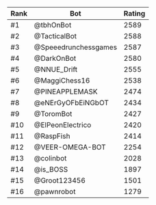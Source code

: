 Rank|Bot|Rating
---|---|---
#1|@tbhOnBot|2589
#2|@TacticalBot|2588
#3|@Speeedrunchessgames|2587
#4|@DarkOnBot|2580
#5|@NNUE_Drift|2555
#6|@MaggiChess16|2538
#7|@PINEAPPLEMASK|2474
#8|@eNErGyOFbEiNGbOT|2434
#9|@ToromBot|2427
#10|@ElPeonElectrico|2420
#11|@RaspFish|2414
#12|@VEER-OMEGA-BOT|2254
#13|@colinbot|2028
#14|@is_BOSS|1897
#15|@Groot123456|1501
#16|@pawnrobot|1279
